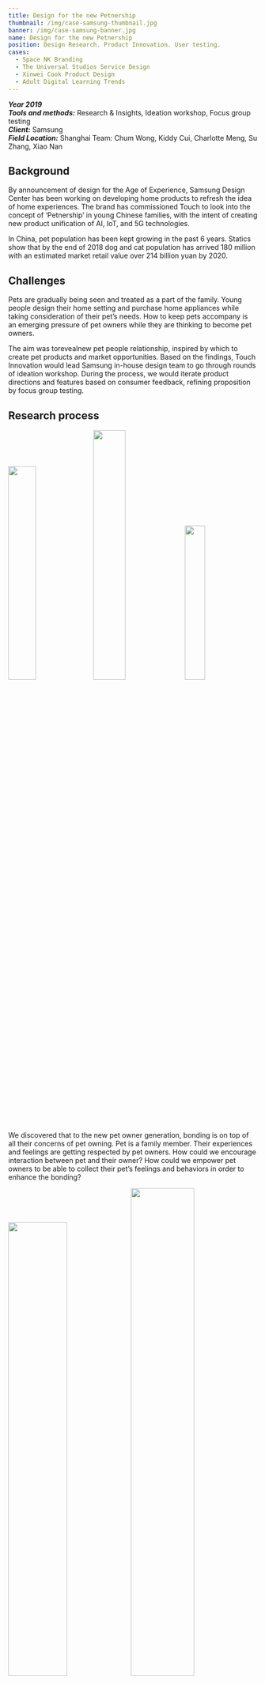 ```yaml
---
title: Design for the new Petnership
thumbnail: /img/case-samsung-thumbnail.jpg
banner: /img/case-samsung-banner.jpg
name: Design for the new Petnership
position: Design Research. Product Innovation. User testing.
cases:
  - Space NK Branding
  - The Universal Studios Service Design
  - Xinwei Cook Product Design
  - Adult Digital Learning Trends
---
```

***Year 2019***\
***Tools and methods:*** Research & Insights, Ideation workshop, Focus group testing \
***Client:*** Samsung \
***Field Location:*** Shanghai Team: Chum Wong, Kiddy Cui, Charlotte Meng, Su Zhang, Xiao Nan

## **Background**

By announcement of design for the Age of Experience, Samsung Design Center has been working on developing home products to refresh the idea of home experiences. The brand has commissioned Touch to look into the concept of ‘Petnership’ in young Chinese families, with the intent of creating new product unification of AI, IoT, and 5G technologies.

In China, pet population has been kept growing in the past 6 years. Statics show that by the end of 2018 dog and cat population has arrived 180 million with an estimated market retail value over 214 billion yuan by 2020.

## **Challenges**

Pets are gradually being seen and treated as a part of the family. Young people design their home setting and purchase home appliances while taking consideration of their pet’s needs. How to keep pets accompany is an emerging pressure of pet owners while they are thinking to become pet owners.

The aim was torevealnew pet people relationship, inspired by which to create pet products and market opportunities. Based on the findings, Touch Innovation would lead Samsung in-house design team to go through rounds of ideation workshop. During the process, we would iterate product directions and features based on consumer feedback, refining proposition by focus group testing.

## **Research process**

<img src="/img/case-samsung-1.jpg" style="width:33.3%" index="1" />

<img src="/img/case-samsung-2.jpg" style="width:36%" index="2" />

<img src="/img/case-samsung-3.jpg" style="width:28.3%" index="3" />

We discovered that to the new pet owner generation, bonding is on top of all their concerns of pet owning. Pet is a family member. Their experiences and feelings are getting respected by pet owners. How could we encourage interaction between pet and their owner? How could we empower pet owners to be able to collect their pet’s feelings and behaviors in order to enhance the bonding?

<img src="/img/case-samsung-4.jpg" style="width:48.5%" index="1" />

<img src="/img/case-samsung-5.jpg" style="width:50.3%" index="2" />

The project was composed with multiple methods in a series of phases. Starting with desktop research we find out that raising pets and pet product revolution in Asia has quite different trajectory of culture from the market of US, Europe, Asia. Pets in Chinese family are very much likely been treated like a baby or a child, especially by those Dingke families. Pet product categories and pet public service are heavily influenced by the baby product and care service such as pet bath clubs. In order to further note down the key value and mechanism of pet ownership, Touch also reached out to a list of pet professionals including breeders, vet owners, leading pet brand owners, pet salonists and etc.

<img src="/img/case-samsung-6.jpg" style="width:50%" index="" />

The Samsung designers were invited to participant in the design ethnographies while Touch’s ethnographers were trusted to lead the conversations. The goal of the ethnography was to dive deep into the lifestyle, habits which articulated the attitudes and value system behind pet ownership behaviors. Samples were chosen carefully to present a variety of behavior and value patterns. Each ethnography was conducted at selective occasions to present the best social implication.

<img src="/img/case-samsung-7.jpg" style="width:48.4%" index="1" />

<img src="/img/case-samsung-8.jpg" style="width:50.4%" index="2" />

The research findings enable the Samsung Design Center to come up with product concepts and after rounds of testing being presented at the global design conference.